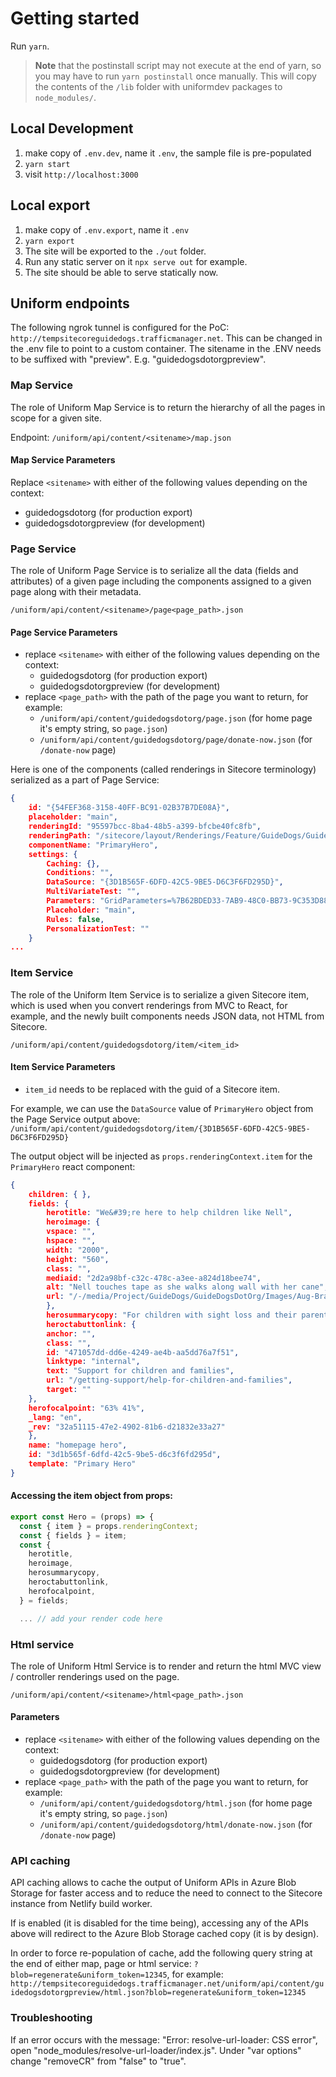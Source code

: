 # Getting started

Run `yarn`.

> **Note** that the postinstall script may not execute at the end of yarn, so you may have to run `yarn postinstall` once manually. This will copy the contents of the `/lib` folder with uniformdev packages to `node_modules/`.

## Local Development
1. make copy of `.env.dev`, name it `.env`, the sample file is pre-populated
1. `yarn start`
1.  visit `http://localhost:3000`

## Local export
1. make copy of `.env.export`, name it `.env`
1. `yarn export`
1. The site will be exported to the `./out` folder.
1. Run any static server on it `npx serve out` for example.
1. The site should be able to serve statically now.

## Uniform endpoints

The following ngrok tunnel is configured for the PoC: `http://tempsitecoreguidedogs.trafficmanager.net`. This can be changed in the .env file to point to a custom container. The sitename in the .ENV needs to be suffixed with "preview". E.g. "guidedogsdotorgpreview".

### Map Service
The role of Uniform Map Service is to return the hierarchy of all the pages in scope for a given site.

Endpoint: `/uniform/api/content/<sitename>/map.json`

#### Map Service Parameters
Replace `<sitename>` with either of the following values depending on the context:
- guidedogsdotorg (for production export)
- guidedogsdotorgpreview (for development)

### Page Service
The role of Uniform Page Service is to serialize all the data (fields and attributes) of a given page including the components assigned to a given page along with their metadata.

`/uniform/api/content/<sitename>/page<page_path>.json`

#### Page Service Parameters
- replace `<sitename>` with either of the following values depending on the context:
    - guidedogsdotorg (for production export)
    - guidedogsdotorgpreview (for development)
- replace `<page_path>` with the path of the page you want to return, for example:
    - `/uniform/api/content/guidedogsdotorg/page.json` (for home page it's empty string, so `page.json`)
     - `/uniform/api/content/guidedogsdotorg/page/donate-now.json` (for `/donate-now` page)

Here is one of the components (called renderings in Sitecore terminology) serialized as a part of Page Service:

```JSON
{
    id: "{54FEF368-3158-40FF-BC91-02B37B7DE08A}",
    placeholder: "main",
    renderingId: "95597bcc-8ba4-48b5-a399-bfcbe40fc8fb",
    renderingPath: "/sitecore/layout/Renderings/Feature/GuideDogs/Guide Dogs Components/Primary Hero",
    componentName: "PrimaryHero",
    settings: {
        Caching: {},
        Conditions: "",
        DataSource: "{3D1B565F-6DFD-42C5-9BE5-D6C3F6FD295D}",
        MultiVariateTest: "",
        Parameters: "GridParameters=%7B62BDED33-7AB9-48C0-BB73-9C353D884FCC%7D&FieldNames=%7B3CCD423F-E029-48EA-9053-3392817CB4DE%7D&Styles&Reset Caching Options&RenderingIdentifier&DynamicPlaceholderId=21",
        Placeholder: "main",
        Rules: false,
        PersonalizationTest: ""
    }
...
```

### Item Service
The role of the Uniform Item Service is to serialize a given Sitecore item, which is used when you convert renderings from MVC to React, for example, and the newly built components needs JSON data, not HTML from Sitecore.

`/uniform/api/content/guidedogsdotorg/item/<item_id>`

#### Item Service Parameters

- `item_id` needs to be replaced with the guid of a Sitecore item. 

For example, we can use the `DataSource` value of `PrimaryHero` object from the Page Service output above:
`/uniform/api/content/guidedogsdotorg/item/{3D1B565F-6DFD-42C5-9BE5-D6C3F6FD295D}`

The output object will be injected as `props.renderingContext.item` for the `PrimaryHero` react component:

```json
{
    children: { },
    fields: {
        herotitle: "We&#39;re here to help children like Nell",
        heroimage: {
        vspace: "",
        hspace: "",
        width: "2000",
        height: "560",
        class: "",
        mediaid: "2d2a98bf-c32c-478c-a3ee-a824d18bee74",
        alt: "Nell touches tape as she walks along wall with her cane",
        url: "/-/media/Project/GuideDogs/GuideDogsDotOrg/Images/Aug-Brand-2020/Nell-walks-along-with-hand-to-wall.jpg"
        },
        herosummarycopy: "For children with sight loss and their parents, early intervention from Guide Dogs is life changing.",
        heroctabuttonlink: {
        anchor: "",
        class: "",
        id: "471057dd-dd6e-4249-ae4b-aa5dd76a7f51",
        linktype: "internal",
        text: "Support for children and families",
        url: "/getting-support/help-for-children-and-families",
        target: ""
    },
    herofocalpoint: "63% 41%",
    _lang: "en",
    _rev: "32a51115-47e2-4902-81b6-d21832e33a27"
    },
    name: "homepage hero",
    id: "3d1b565f-6dfd-42c5-9be5-d6c3f6fd295d",
    template: "Primary Hero"
}
```

#### Accessing the item object from props:

```js
export const Hero = (props) => {
  const { item } = props.renderingContext;
  const { fields } = item;
  const {
    herotitle,
    heroimage,
    herosummarycopy,
    heroctabuttonlink,
    herofocalpoint,
  } = fields;

  ... // add your render code here
```

### Html service
The role of Uniform Html Service is to render and return the html  MVC view / controller renderings used on the page.

`/uniform/api/content/<sitename>/html<page_path>.json`

#### Parameters
- replace `<sitename>` with either of the following values depending on the context:
    - guidedogsdotorg (for production export)
    - guidedogsdotorgpreview (for development)
- replace `<page_path>` with the path of the page you want to return, for example:
    - `/uniform/api/content/guidedogsdotorg/html.json` (for home page it's empty string, so `page.json`)
     - `/uniform/api/content/guidedogsdotorg/html/donate-now.json` (for `/donate-now` page)

### API caching
API caching allows to cache the output of Uniform APIs in Azure Blob Storage for faster access and to reduce the need to connect to the Sitecore instance from Netlify build worker.

If is enabled (it is disabled for the time being), accessing any of the APIs above will redirect to the Azure Blob Storage cached copy (it is by design).

In order to force re-population of cache, add the following query string at the end of either map, page or html service:
`?blob=regenerate&uniform_token=12345`, for example: `http://tempsitecoreguidedogs.trafficmanager.net/uniform/api/content/guidedogsdotorgpreview/html.json?blob=regenerate&uniform_token=12345`

### Troubleshooting
If an error occurs with the message: "Error: resolve-url-loader: CSS error", open "node_modules/resolve-url-loader/index.js". Under "var options" change "removeCR" from "false" to "true".

